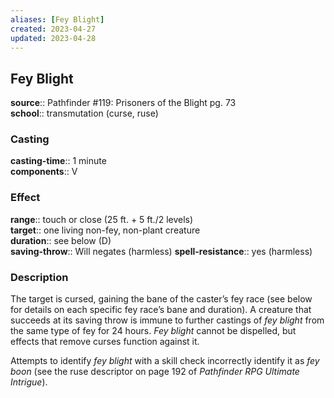 ```yaml
---
aliases: [Fey Blight]
created: 2023-04-27
updated: 2023-04-28
---
```


## Fey Blight

**source**:: Pathfinder \#119: Prisoners of the Blight pg. 73  
**school**:: transmutation (curse, ruse)

### Casting

**casting-time**:: 1 minute  
**components**:: V

### Effect

**range**:: touch or close (25 ft. + 5 ft./2 levels)  
**target**:: one living non-fey, non-plant creature  
**duration**:: see below (D)  
**saving-throw**:: Will negates (harmless)
**spell-resistance**:: yes (harmless)

### Description

The target is cursed, gaining the bane of the caster’s fey race (see below for details on each specific fey race’s bane and duration). A creature that succeeds at its saving throw is immune to further castings of *fey blight* from the same type of fey for 24 hours. *Fey blight* cannot be dispelled, but effects that remove curses function against it.  
  
Attempts to identify *fey blight* with a skill check incorrectly identify it as *fey boon* (see the ruse descriptor on page 192 of *Pathfinder RPG Ultimate Intrigue*).
